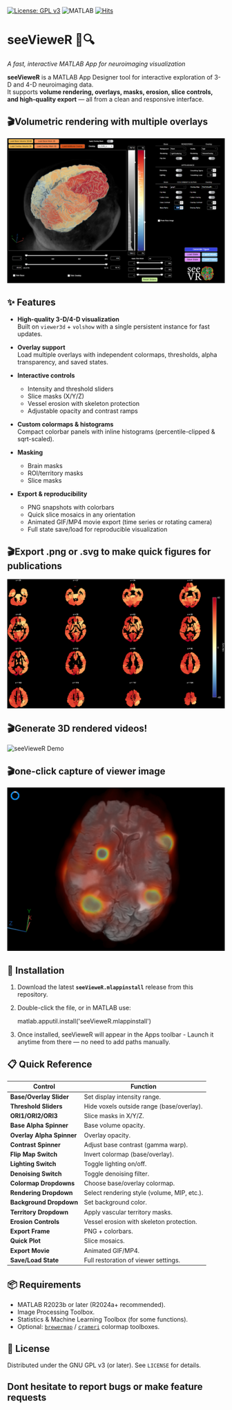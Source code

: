 [![License: GPL v3](https://img.shields.io/badge/License-GPLv3-blue.svg)](https://www.gnu.org/licenses/gpl-3.0)
![MATLAB](https://img.shields.io/badge/MATLAB-R2023b+-orange.svg)
[![Hits](https://hits.sh/github.com/YourUser/seeVieweR.svg?style=flat-square&color=blue&label=views)](https://hits.sh/github.com/YourUser/seeVieweR/)

# seeVieweR 🧠🔍  
*A fast, interactive MATLAB App for neuroimaging visualization*  

**seeVieweR** is a MATLAB App Designer tool for interactive exploration of 3-D and 4-D neuroimaging data.  
It supports **volume rendering, overlays, masks, erosion, slice controls, and high-quality export** — all from a clean and responsive interface.  

## 🎬Volumetric rendering with multiple overlays 

![seeVieweR Demo](docs/volumetric.png)  

## ✨ Features
- **High-quality 3-D/4-D visualization**  
  Built on `viewer3d` + `volshow` with a single persistent instance for fast updates.  

- **Overlay support**  
  Load multiple overlays with independent colormaps, thresholds, alpha transparency, and saved states.  

- **Interactive controls**  
  - Intensity and threshold sliders  
  - Slice masks (X/Y/Z)  
  - Vessel erosion with skeleton protection  
  - Adjustable opacity and contrast ramps  

- **Custom colormaps & histograms**  
  Compact colorbar panels with inline histograms (percentile-clipped & sqrt-scaled).  

- **Masking**  
  - Brain masks  
  - ROI/territory masks  
  - Slice masks  

- **Export & reproducibility**  
  - PNG snapshots with colorbars  
  - Quick slice mosaics in any orientation  
  - Animated GIF/MP4 movie export (time series or rotating camera)  
  - Full state save/load for reproducible visualization  

## 🎬Export .png or .svg to make quick figures for publications 

![seeVieweR Demo](docs/CVR_smth_CONN.png) 

## 🎬Generate 3D rendered videos! 

![seeVieweR Demo](docs/inflow_post.gif) 

## 🎬one-click capture of viewer image

![seeVieweR Demo](docs/frame.png) 

## 🚀 Installation
1. Download the latest **`seeVieweR.mlappinstall`** release from this repository.  
2. Double-click the file, or in MATLAB use:  

   matlab.apputil.install('seeVieweR.mlappinstall')
3. Once installed, seeVieweR will appear in the Apps toolbar - Launch it anytime from there — no need to add paths manually.

## 📋 Quick Reference

| Control | Function |
|---------|----------|
| **Base/Overlay Slider** | Set display intensity range. |
| **Threshold Sliders** | Hide voxels outside range (base/overlay). |
| **ORI1/ORI2/ORI3** | Slice masks in X/Y/Z. |
| **Base Alpha Spinner** | Base volume opacity. |
| **Overlay Alpha Spinner** | Overlay opacity. |
| **Contrast Spinner** | Adjust base contrast (gamma warp). |
| **Flip Map Switch** | Invert colormap (base/overlay). |
| **Lighting Switch** | Toggle lighting on/off. |
| **Denoising Switch** | Toggle denoising filter. |
| **Colormap Dropdowns** | Choose base/overlay colormap. |
| **Rendering Dropdown** | Select rendering style (volume, MIP, etc.). |
| **Background Dropdown** | Set background color. |
| **Territory Dropdown** | Apply vascular territory masks. |
| **Erosion Controls** | Vessel erosion with skeleton protection. |
| **Export Frame** | PNG + colorbars. |
| **Quick Plot** | Slice mosaics. |
| **Export Movie** | Animated GIF/MP4. |
| **Save/Load State** | Full restoration of viewer settings. |

## 📦 Requirements
- MATLAB R2023b or later (R2024a+ recommended).  
- Image Processing Toolbox.  
- Statistics & Machine Learning Toolbox (for some functions).  
- Optional: [`brewermap`](https://nl.mathworks.com/matlabcentral/fileexchange/45208-cbrew-brewer-colormaps) / [`crameri`](https://www.mathworks.com/matlabcentral/fileexchange/52398-crameri-perceptually-uniform-colormaps) colormap toolboxes.  

## 📖 License
Distributed under the GNU GPL v3 (or later). See `LICENSE` for details.  

## Dont hesitate to report bugs or make feature requests

